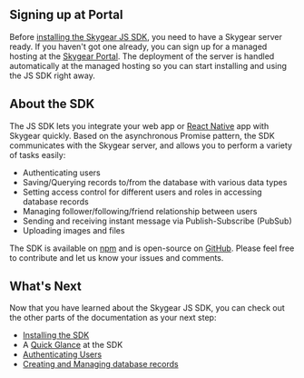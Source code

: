 <a name="sign-up-at-portal"></a>
## Signing up at Portal

Before [installing the Skygear JS SDK](/js/guide/install-sdk), you need to have
a Skygear server ready. If you haven't got one already, you can sign up for a managed hosting at the
[Skygear Portal](https://portal.skygear.io/signup).
The deployment of the server is handled automatically at the managed hosting
so you can start installing and using the JS SDK right away.

<a name="about-js-sdk"></a>
## About the SDK

The JS SDK lets you integrate your web app or
[React Native](https://facebook.github.io/react-native/) app with Skygear
quickly. Based on the asynchronous Promise pattern, the SDK communicates with
the Skygear server, and allows you to perform a variety of tasks easily:

- Authenticating users
- Saving/Querying records to/from the database with various data types
- Setting access control for different users and roles in accessing
  database records
- Managing follower/following/friend relationship between users
- Sending and receiving instant message via Publish-Subscribe (PubSub)
- Uploading images and files

The SDK is available on [npm](https://www.npmjs.com/package/skygear) and is
open-source on [GitHub](https://github.com/SkygearIO/skygear-SDK-JS).
Please feel free to contribute and let us know your issues and comments.

<a name="whats-next"></a>
## What's Next

Now that you have learned about the Skygear JS SDK, you can check out the other
parts of the documentation as your next step:

- [Installing the SDK](/js/guide/install-sdk)
- A [Quick Glance](/js/guide/quick-glance) at the SDK
- [Authenticating Users](/js/guide/users)
- [Creating and Managing database records](/js/guide/record)

